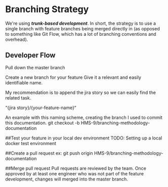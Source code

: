 # Branching Strategy

We're using ***trunk-based development***. In short, the strategy is to use a single branch with feature branches being merged directly in (as opposed to something like Git Flow, which has a lot of branching conventions and overhead).

## Developer Flow

Pull down the master branch

Create a new branch for your feature
Give it a relevant and easily identifiable name.

My recommendation is to append the jira story so we can easily find the related task. 

 “{jira story}/{your-feature-name}“

An example with this naming scheme, creating the branch I used to commit this documentation. 
git checkout -b HMS-9/branching-methodology-documentation

##Test your feature in your local dev environment
TODO: Setting up a local docker test environment

##Create a pull request
ex: git push origin HMS-9/branching-methodology-documentation

##Merge pull request
Pull requests are reviewed by the team. Once approved by at least one engineer who was not part of the feature development, changes will merged into the master branch.